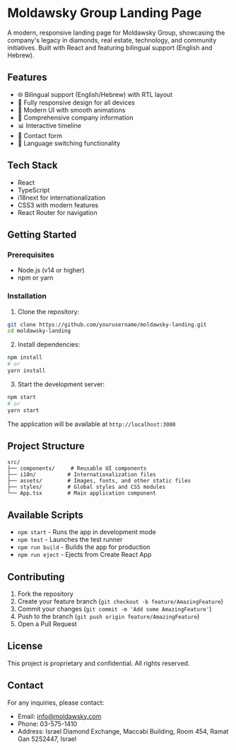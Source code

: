 # Moldawsky Group Landing Page

A modern, responsive landing page for Moldawsky Group, showcasing the company's legacy in diamonds, real estate, technology, and community initiatives. Built with React and featuring bilingual support (English and Hebrew).

## Features

- 🌐 Bilingual support (English/Hebrew) with RTL layout
- 📱 Fully responsive design for all devices
- 🎨 Modern UI with smooth animations
- 🏢 Comprehensive company information
- 📊 Interactive timeline
- 📝 Contact form
- 🔄 Language switching functionality

## Tech Stack

- React
- TypeScript
- i18next for internationalization
- CSS3 with modern features
- React Router for navigation

## Getting Started

### Prerequisites

- Node.js (v14 or higher)
- npm or yarn

### Installation

1. Clone the repository:
```bash
git clone https://github.com/yourusername/moldawsky-landing.git
cd moldawsky-landing
```

2. Install dependencies:
```bash
npm install
# or
yarn install
```

3. Start the development server:
```bash
npm start
# or
yarn start
```

The application will be available at `http://localhost:3000`

## Project Structure

```
src/
├── components/     # Reusable UI components
├── i18n/          # Internationalization files
├── assets/        # Images, fonts, and other static files
├── styles/        # Global styles and CSS modules
└── App.tsx        # Main application component
```

## Available Scripts

- `npm start` - Runs the app in development mode
- `npm test` - Launches the test runner
- `npm run build` - Builds the app for production
- `npm run eject` - Ejects from Create React App

## Contributing

1. Fork the repository
2. Create your feature branch (`git checkout -b feature/AmazingFeature`)
3. Commit your changes (`git commit -m 'Add some AmazingFeature'`)
4. Push to the branch (`git push origin feature/AmazingFeature`)
5. Open a Pull Request

## License

This project is proprietary and confidential. All rights reserved.

## Contact

For any inquiries, please contact:
- Email: info@moldawsky.com
- Phone: 03-575-1410
- Address: Israel Diamond Exchange, Maccabi Building, Room 454, Ramat Gan 5252447, Israel
